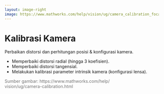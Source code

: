 ```yaml
---
layout: image-right
image: https://www.mathworks.com/help/vision/ug/camera_calibration_focal_point.png
---
```

# Kalibrasi Kamera

Perbaikan distorsi dan perhitungan posisi & konfigurasi kamera.
- Memperbaiki distorsi radial (hingga 3 koefisien).
- Memperbaiki distorsi tangensial.
- Melakukan kalibrasi parameter intrinsik kamera (konfigurasi lensa).

<div class="abs-br m-8 flex gap-2 text-sm opacity-50">
  <SlideCurrentNo />
</div>

<div class="abs-bl m-6 flex gap-2 leading-tight" style="color: #747474">
  Sumber gambar: https://www.mathworks.com/help/<br/>
  vision/ug/camera-calibration.html
</div>